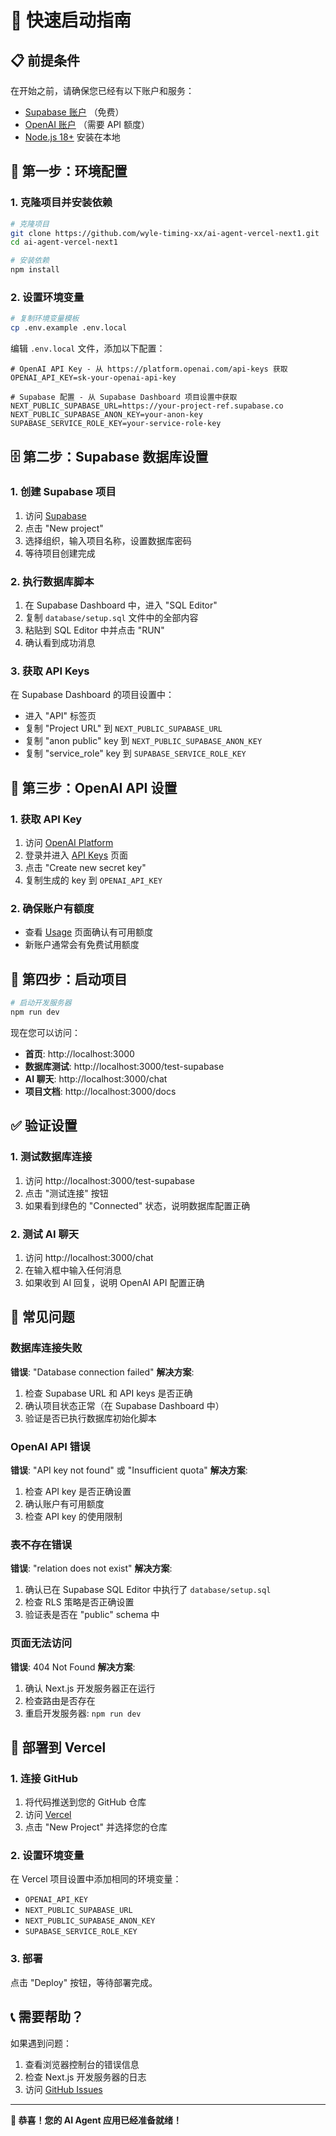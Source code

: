 # 🚀 快速启动指南

## 📋 前提条件

在开始之前，请确保您已经有以下账户和服务：

- [Supabase 账户](https://supabase.com) （免费）
- [OpenAI 账户](https://platform.openai.com) （需要 API 额度）
- [Node.js 18+](https://nodejs.org) 安装在本地

## 🎯 第一步：环境配置

### 1. 克隆项目并安装依赖

```bash
# 克隆项目
git clone https://github.com/wyle-timing-xx/ai-agent-vercel-next1.git
cd ai-agent-vercel-next1

# 安装依赖
npm install
```

### 2. 设置环境变量

```bash
# 复制环境变量模板
cp .env.example .env.local
```

编辑 `.env.local` 文件，添加以下配置：

```env
# OpenAI API Key - 从 https://platform.openai.com/api-keys 获取
OPENAI_API_KEY=sk-your-openai-api-key

# Supabase 配置 - 从 Supabase Dashboard 项目设置中获取
NEXT_PUBLIC_SUPABASE_URL=https://your-project-ref.supabase.co
NEXT_PUBLIC_SUPABASE_ANON_KEY=your-anon-key
SUPABASE_SERVICE_ROLE_KEY=your-service-role-key
```

## 🗄️ 第二步：Supabase 数据库设置

### 1. 创建 Supabase 项目

1. 访问 [Supabase](https://app.supabase.com)
2. 点击 "New project"
3. 选择组织，输入项目名称，设置数据库密码
4. 等待项目创建完成

### 2. 执行数据库脚本

1. 在 Supabase Dashboard 中，进入 "SQL Editor"
2. 复制 `database/setup.sql` 文件中的全部内容
3. 粘贴到 SQL Editor 中并点击 "RUN"
4. 确认看到成功消息

### 3. 获取 API Keys

在 Supabase Dashboard 的项目设置中：
- 进入 "API" 标签页
- 复制 "Project URL" 到 `NEXT_PUBLIC_SUPABASE_URL`
- 复制 "anon public" key 到 `NEXT_PUBLIC_SUPABASE_ANON_KEY`
- 复制 "service_role" key 到 `SUPABASE_SERVICE_ROLE_KEY`

## 🤖 第三步：OpenAI API 设置

### 1. 获取 API Key

1. 访问 [OpenAI Platform](https://platform.openai.com)
2. 登录并进入 [API Keys](https://platform.openai.com/api-keys) 页面
3. 点击 "Create new secret key"
4. 复制生成的 key 到 `OPENAI_API_KEY`

### 2. 确保账户有额度

- 查看 [Usage](https://platform.openai.com/usage) 页面确认有可用额度
- 新账户通常会有免费试用额度

## 🚀 第四步：启动项目

```bash
# 启动开发服务器
npm run dev
```

现在您可以访问：
- **首页**: http://localhost:3000
- **数据库测试**: http://localhost:3000/test-supabase
- **AI 聊天**: http://localhost:3000/chat
- **项目文档**: http://localhost:3000/docs

## ✅ 验证设置

### 1. 测试数据库连接

1. 访问 http://localhost:3000/test-supabase
2. 点击 "测试连接" 按钮
3. 如果看到绿色的 "Connected" 状态，说明数据库配置正确

### 2. 测试 AI 聊天

1. 访问 http://localhost:3000/chat
2. 在输入框中输入任何消息
3. 如果收到 AI 回复，说明 OpenAI API 配置正确

## 🔧 常见问题

### 数据库连接失败

**错误**: "Database connection failed"
**解决方案**:
1. 检查 Supabase URL 和 API keys 是否正确
2. 确认项目状态正常（在 Supabase Dashboard 中）
3. 验证是否已执行数据库初始化脚本

### OpenAI API 错误

**错误**: "API key not found" 或 "Insufficient quota"
**解决方案**:
1. 检查 API key 是否正确设置
2. 确认账户有可用额度
3. 检查 API key 的使用限制

### 表不存在错误

**错误**: "relation does not exist"
**解决方案**:
1. 确认已在 Supabase SQL Editor 中执行了 `database/setup.sql`
2. 检查 RLS 策略是否正确设置
3. 验证表是否在 "public" schema 中

### 页面无法访问

**错误**: 404 Not Found
**解决方案**:
1. 确认 Next.js 开发服务器正在运行
2. 检查路由是否存在
3. 重启开发服务器: `npm run dev`

## 🚢 部署到 Vercel

### 1. 连接 GitHub

1. 将代码推送到您的 GitHub 仓库
2. 访问 [Vercel](https://vercel.com)
3. 点击 "New Project" 并选择您的仓库

### 2. 设置环境变量

在 Vercel 项目设置中添加相同的环境变量：
- `OPENAI_API_KEY`
- `NEXT_PUBLIC_SUPABASE_URL`
- `NEXT_PUBLIC_SUPABASE_ANON_KEY`
- `SUPABASE_SERVICE_ROLE_KEY`

### 3. 部署

点击 "Deploy" 按钮，等待部署完成。

## 📞 需要帮助？

如果遇到问题：
1. 查看浏览器控制台的错误信息
2. 检查 Next.js 开发服务器的日志
3. 访问 [GitHub Issues](https://github.com/wyle-timing-xx/ai-agent-vercel-next1/issues)

---

**🎉 恭喜！您的 AI Agent 应用已经准备就绪！**
